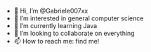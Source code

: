 - 👋 Hi, I’m @Gabriele007xx
- 👀 I’m interested in general computer science
- 🌱 I’m currently learning Java
- 💞️ I’m looking to collaborate on everything
- 📫 How to reach me: find me!

<!---
Gabriele007xx/Gabriele007xx is a ✨ special ✨ repository because its `README.md` (this file) appears on your GitHub profile.
You can click the Preview link to take a look at your changes.
--->
